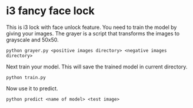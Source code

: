 # i3 fancy face lock

This is i3 lock with face unlock feature. You need to train the model by giving your images.
The grayer is a script that transforms the images to grayscale and 50x50.

```
python grayer.py <positive images directory> <negative images directory>
```

Next train your model. This will save the trained model in current directory.
```
python train.py
```

Now use it to predict.

```
python predict <name of model> <test image>
```
